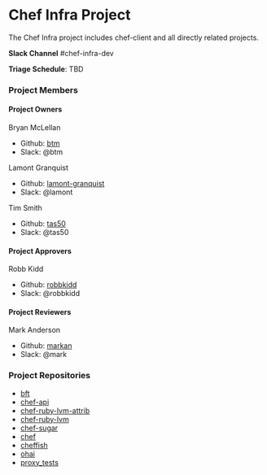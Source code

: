 # Chef Infra Project

The Chef Infra project includes chef-client and all directly related projects.

**Slack Channel** #chef-infra-dev

**Triage Schedule**: TBD

### Project Members

#### Project Owners

Bryan McLellan
  - Github: [btm](https://github.com/btm)
  - Slack: @btm

Lamont Granquist
  - Github: [lamont-granquist](https://github.com/lamont-granquist)
  - Slack: @lamont

Tim Smith
  - Github: [tas50](https://github.com/tas50)
  - Slack: @tas50

#### Project Approvers

Robb Kidd
  - Github: [robbkidd](https://github.com/robbkidd)
  - Slack: @robbkidd

#### Project Reviewers

Mark Anderson
  - Github: [markan](https://github.com/markan)
  - Slack: @mark

### Project Repositories

- [bft](https://github.com/chef/bft)
- [chef-api](https://github.com/chef/chef-api)
- [chef-ruby-lvm-attrib](https://github.com/chef/chef-ruby-lvm-attrib)
- [chef-ruby-lvm](https://github.com/chef/chef-ruby-lvm)
- [chef-sugar](https://github.com/chef/chef-sugar)
- [chef](https://github.com/chef/chef)
- [cheffish](https://github.com/chef/cheffish)
- [ohai](https://github.com/chef/ohai)
- [proxy_tests](https://github.com/chef/proxy_tests)